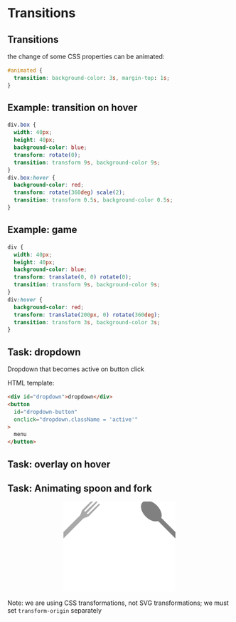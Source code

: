# Transitions

## Transitions

the change of some CSS properties can be animated:

```css
#animated {
  transition: background-color: 3s, margin-top: 1s;
}
```

## Example: transition on hover

```css
div.box {
  width: 40px;
  height: 40px;
  background-color: blue;
  transform: rotate(0);
  transition: transform 9s, background-color 9s;
}
div.box:hover {
  background-color: red;
  transform: rotate(360deg) scale(2);
  transition: transform 0.5s, background-color 0.5s;
}
```

## Example: game

```css
div {
  width: 40px;
  height: 40px;
  background-color: blue;
  transform: translate(0, 0) rotate(0);
  transition: transform 9s, background-color 9s;
}
div:hover {
  background-color: red;
  transform: translate(200px, 0) rotate(360deg);
  transition: transform 3s, background-color 3s;
}
```

## Task: dropdown

Dropdown that becomes active on button click

HTML template:

```html
<div id="dropdown">dropdown</div>
<button
  id="dropdown-button"
  onclick="dropdown.className = 'active'"
>
  menu
</button>
```

## Task: overlay on hover

## Task: Animating spoon and fork

<figure style="width: 50%; margin: 0 auto">
  <img src="assets/spoon-fork-animated.svg" />
</figure>

Note: we are using CSS transformations, not SVG transformations; we must set `transform-origin` separately
